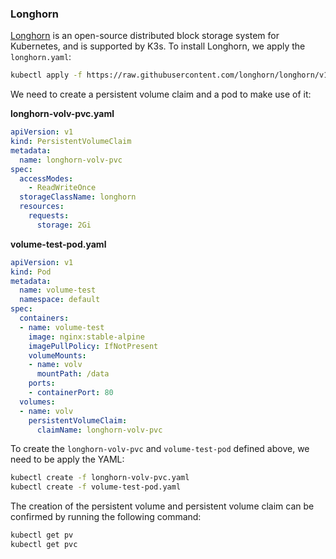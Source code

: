 ### Longhorn
[Longhorn](https://longhorn.io/docs/1.5.1/) is an open-source distributed block storage system for Kubernetes, and is supported by K3s. To install Longhorn, we apply the `longhorn.yaml`:

```bash
kubectl apply -f https://raw.githubusercontent.com/longhorn/longhorn/v1.5.1/deploy/longhorn.yaml
```

We need to create a persistent volume claim and a pod to make use of it:   

**longhorn-volv-pvc.yaml**
```yaml
apiVersion: v1
kind: PersistentVolumeClaim
metadata:
  name: longhorn-volv-pvc
spec:
  accessModes:
    - ReadWriteOnce
  storageClassName: longhorn
  resources:
    requests:
      storage: 2Gi
```

**volume-test-pod.yaml**
```yaml
apiVersion: v1
kind: Pod
metadata:
  name: volume-test
  namespace: default
spec:
  containers:
  - name: volume-test
    image: nginx:stable-alpine
    imagePullPolicy: IfNotPresent
    volumeMounts:
    - name: volv
      mountPath: /data
    ports:
    - containerPort: 80
  volumes:
  - name: volv
    persistentVolumeClaim:
      claimName: longhorn-volv-pvc
```
To create the `longhorn-volv-pvc` and `volume-test-pod` defined above, we need to be apply the YAML:
```bash
kubectl create -f longhorn-volv-pvc.yaml
kubectl create -f volume-test-pod.yaml
```
The creation of the persistent volume and persistent volume claim can be confirmed by running the following command:
```bash
kubectl get pv
kubectl get pvc
```    

